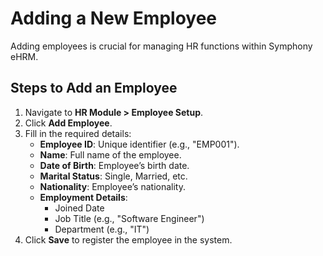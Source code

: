  
# Adding a New Employee

Adding employees is crucial for managing HR functions within Symphony eHRM.

## Steps to Add an Employee

1. Navigate to **HR Module > Employee Setup**.
2. Click **Add Employee**.
3. Fill in the required details:
   - **Employee ID**: Unique identifier (e.g., "EMP001").
   - **Name**: Full name of the employee.
   - **Date of Birth**: Employee’s birth date.
   - **Marital Status**: Single, Married, etc.
   - **Nationality**: Employee’s nationality.
   - **Employment Details**: 
     - Joined Date
     - Job Title (e.g., "Software Engineer")
     - Department (e.g., "IT")
4. Click **Save** to register the employee in the system.